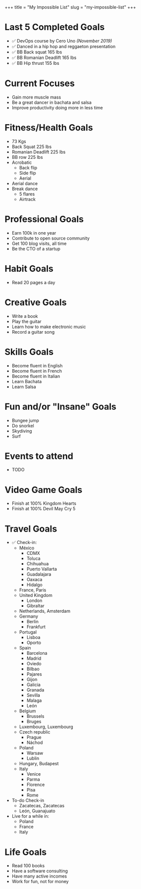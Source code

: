 +++
title = "My Impossible List"
slug = "my-impossible-list"
+++

# Last 5 Completed Goals

- ✅ DevOps course by Cero Uno _(November 2019)_
- ✅ Danced in a hip hop and reggaeton presentation
- ✅ BB Back squat 165 lbs
- ✅ BB Romanian Deadlift 165 lbs
- ✅ BB Hip thrust 155 lbs

# Current Focuses

- Gain more muscle mass
- Be a great dancer in bachata and salsa
- Improve productivity doing more in less time

# Fitness/Health Goals

- 73 Kgs
- Back Squat 225 lbs
- Romanian Deadlift 225 lbs
- BB row 225 lbs
- Acrobatic
  - Back flip
  - Side flip
  - Aerial
- Aerial dance
- Break dance
  - 5 flares
  - Airtrack

# Professional Goals

- Earn 100k in one year
- Contribute to open source community
- Get 100 blog visits, all time
- Be the CTO of a startup

# Habit Goals

- Read 20 pages a day

# Creative Goals

- Write a book
- Play the guitar
- Learn how to make electronic music
- Record a guitar song

# Skills Goals

- Become fluent in English
- Become fluent in French
- Become fluent in Italian
- Learn Bachata
- Learn Salsa

# Fun and/or "Insane" Goals

- Bungee jump
- Do snorkel
- Skydiving
- Surf

# Events to attend

- TODO

# Video Game Goals

- Finish at 100% Kingdom Hearts
- Finish at 100% Devil May Cry 5

# Travel Goals

- ✅ Check-in:
  - México
    - CDMX
    - Toluca
    - Chihuahua
    - Puerto Vallarta
    - Guadalajara
    - Oaxaca
    - Hidalgo
  - France, Paris
  - United Kingdom
    - London
    - Gibraltar
  - Netherlands, Amsterdam
  - Germany
    - Berlin
    - Frankfurt
  - Portugal
    - Lisboa
    - Oporto
  - Spain
    - Barcelona
    - Madrid
    - Oviedo
    - Bilbao
    - Pajares
    - Gijon
    - Galicia
    - Granada
    - Sevilla
    - Malaga
    - León
  - Belgium
    - Brussels
    - Bruges
  - Luxembourg, Luxembourg
  - Czech republic
    - Prague
    - Náchod
  - Poland
    - Warsaw
    - Lublin
  - Hungary, Budapest
  - Italy
    - Venice
    - Parma
    - Florence
    - Pisa
    - Rome
- To-do Check-in
  - Zacatecas, Zacatecas
  - León, Guanajuato
- Live for a while in:
  - Poland
  - France
  - Italy

# Life Goals

- Read 100 books
- Have a software consulting
- Have many active incomes
- Work for fun, not for money
